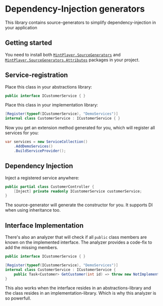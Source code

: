# Dependency-Injection generators
This library contains source-generators to simplify dependency-injection in your application

## Getting started
You need to install both [`MintPlayer.SourceGenerators`](https://nuget.org/packages/MintPlayer.SourceGenerators) and [`MintPlayer.SourceGenerators.Attributes`](https://nuget.org/packages/MintPlayer.SourceGenerators.Attributes) packages in your project.

## Service-registration

Place this class in your abstractions library:

```csharp
public interface ICustomerService { }
```

Place this class in your implementation library:

```csharp
[Register(typeof(ICustomerService), "DemoServices")]
internal class CustomerService : ICustomerService { }
```

Now you get an extension method generated for you, which will register all services for you:

```csharp
var services = new ServiceCollection()
    .AddDemoServices()
    .BuildServiceProvider();
```

## Dependency Injection

Inject a registered service anywhere:

```csharp
public partial class CustomerController {
    [Inject] private readonly ICustomerService customerService;
}
```

The source-generator will generate the constructor for you. It supports DI when using inheritance too.

## Interface Implementation

There's also an analyzer that will check if all `public` class members are known on the implemented interface. The analyzer provides a code-fix to add the missing members.

```csharp
public interface ICustomerService { }

[Register(typeof(ICustomerService), "DemoServices")]
internal class CustomerService : ICustomerService {
    public Task<Customer> GetCustomer(int id) => throw new NotImplementedException();
}
```

This also works when the interface resides in an abstractions-library and the class resides in an implementation-library. Which is why this analyzer is so powerfull.